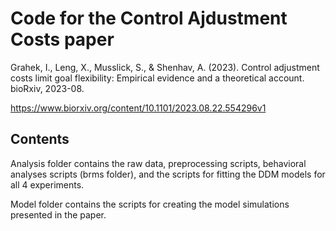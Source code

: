 # Code for the Control Ajdustment Costs paper

Grahek, I., Leng, X., Musslick, S., & Shenhav, A. (2023). Control adjustment costs limit goal flexibility: Empirical evidence and a theoretical account. bioRxiv, 2023-08. 

https://www.biorxiv.org/content/10.1101/2023.08.22.554296v1

## Contents

Analysis folder contains the raw data, preprocessing scripts, behavioral analyses scripts (brms folder), and the scripts for fitting the DDM models for all 4 experiments. 

Model folder contains the scripts for creating the model simulations presented in the paper. 
